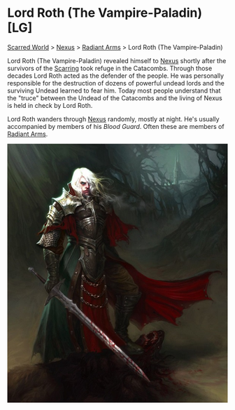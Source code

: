 # Lord Roth (The Vampire-Paladin) [LG]
[Scarred World](./scarred-world.md) > [Nexus](./city.md) > [Radiant Arms](./paladins.md) > Lord Roth (The Vampire-Paladin)

Lord Roth (The Vampire-Paladin) revealed himself to [Nexus](./city.md) shortly after the survivors of the [Scarring](.\scarred-worl.md) took refuge in the Catacombs. Through those decades Lord Roth acted as the defender of the people. He was personally responsible for the destruction of dozens of powerful undead lords and the surviving Undead learned to fear him. Today most people understand that the "truce" between the Undead of the Catacombs and the living of Nexus is held in check by Lord Roth.

Lord Roth wanders through [Nexus](./city.md) randomly, mostly at night. He's usually accompanied by members of his *Blood Guard*. Often these are members of [Radiant Arms](./paladins.md).

![](../images/lord-roth.jpg)

